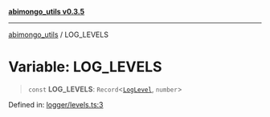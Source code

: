 [**abimongo_utils v0.3.5**](../README.md)

***

[abimongo_utils](../README.md) / LOG\_LEVELS

# Variable: LOG\_LEVELS

> `const` **LOG\_LEVELS**: `Record`\<[`LogLevel`](../type-aliases/LogLevel.md), `number`\>

Defined in: [logger/levels.ts:3](https://github.com/NodEm9/abimongo_utils/blob/62e08380578108b0497622fb9a13efb3beac383a/src/logger/levels.ts#L3)
